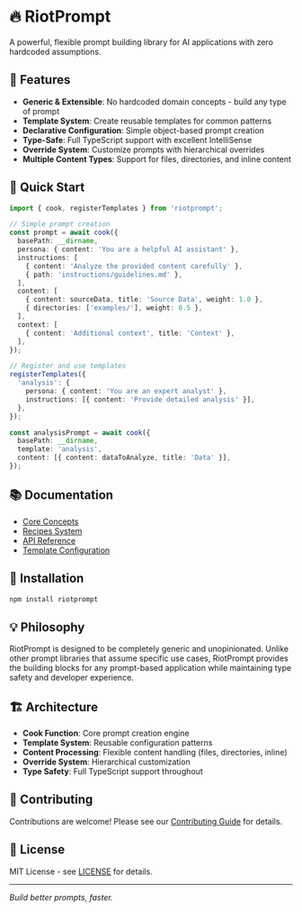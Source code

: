 # 🔥 RiotPrompt

A powerful, flexible prompt building library for AI applications with zero hardcoded assumptions.

## 🎯 Features

- **Generic & Extensible**: No hardcoded domain concepts - build any type of prompt
- **Template System**: Create reusable templates for common patterns
- **Declarative Configuration**: Simple object-based prompt creation
- **Type-Safe**: Full TypeScript support with excellent IntelliSense
- **Override System**: Customize prompts with hierarchical overrides
- **Multiple Content Types**: Support for files, directories, and inline content

## 🚀 Quick Start

```typescript
import { cook, registerTemplates } from 'riotprompt';

// Simple prompt creation
const prompt = await cook({
  basePath: __dirname,
  persona: { content: 'You are a helpful AI assistant' },
  instructions: [
    { content: 'Analyze the provided content carefully' },
    { path: 'instructions/guidelines.md' },
  ],
  content: [
    { content: sourceData, title: 'Source Data', weight: 1.0 },
    { directories: ['examples/'], weight: 0.5 },
  ],
  context: [
    { content: 'Additional context', title: 'Context' },
  ],
});

// Register and use templates
registerTemplates({
  'analysis': {
    persona: { content: 'You are an expert analyst' },
    instructions: [{ content: 'Provide detailed analysis' }],
  },
});

const analysisPrompt = await cook({
  basePath: __dirname,
  template: 'analysis',
  content: [{ content: dataToAnalyze, title: 'Data' }],
});
```

## 📚 Documentation

- [Core Concepts](docs/public/core-concepts.md)
- [Recipes System](docs/public/recipes.md)
- [API Reference](docs/public/api-reference.md)
- [Template Configuration](docs/public/template-configuration.md)

## 🔧 Installation

```bash
npm install riotprompt
```

## 💡 Philosophy

RiotPrompt is designed to be completely generic and unopinionated. Unlike other prompt libraries that assume specific use cases, RiotPrompt provides the building blocks for any prompt-based application while maintaining type safety and developer experience.

## 🏗️ Architecture

- **Cook Function**: Core prompt creation engine
- **Template System**: Reusable configuration patterns
- **Content Processing**: Flexible content handling (files, directories, inline)
- **Override System**: Hierarchical customization
- **Type Safety**: Full TypeScript support throughout

## 🤝 Contributing

Contributions are welcome! Please see our [Contributing Guide](CONTRIBUTING.md) for details.

## 📄 License

MIT License - see [LICENSE](LICENSE) for details.

---

*Build better prompts, faster.*

